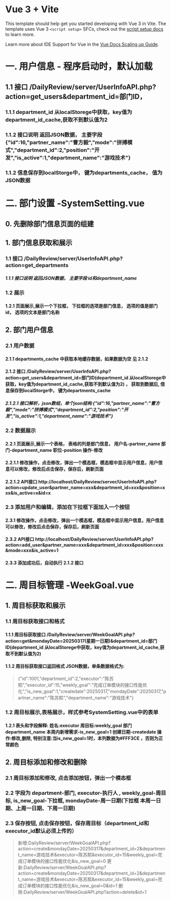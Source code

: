 # Vue 3 + Vite

This template should help get you started developing with Vue 3 in Vite. The template uses Vue 3 `<script setup>` SFCs, check out the [script setup docs](https://v3.vuejs.org/api/sfc-script-setup.html#sfc-script-setup) to learn more.

Learn more about IDE Support for Vue in the [Vue Docs Scaling up Guide](https://vuejs.org/guide/scaling-up/tooling.html#ide-support).

# 一. 用户信息 - 程序启动时，默认加载
## 1.1 接口  /DailyReview/server/UserInfoAPI.php?action=get_users&department_id=部门ID， 
### 1.1.1 department_id 从localStorege中获取，key值为department_id_cache,获取不到默认值为2
### 1.1.2 接口说明 返回JSON数据， 主要字段 {"id":16,"partner_name":"曹方毅","mode":"拼搏模式","department_id":2,"position":"开发","is_active":1,"department_name":"游戏技术"} 
### 1.1.2  信息保存到localStorge中， 键为departments_cache， 值为JSON数据

# 二. 部门设置 -SystemSetting.vue
## 0. 先删除部门信息页面的组建 
## 1. 部门信息获取和展示
### 1.1 接口 /DailyReview/server/UserInfoAPI.php?action=get_departments
##### 1.1.1 接口说明 返回JSON数据， 主要字段 id和department_name 
### 1.2 展示 
####   1.2.1 页面展示,展示一个下拉框， 下拉框的选项是部门信息， 选项的值是部门id， 选项的文本是部门名称

## 2. 部门用户信息 
### 2.1 用户数据
#### 2.1.1 departments_cache 中获取本地缓存数据，如果数据为空 见 2.1.2 
#### 2.1.2 接口 /DailyReview/server/UserInfoAPI.php?action=get_users&department_id=部门ID(department_id 从localStorege中获取，key值为department_id_cache,获取不到默认值为2) ， 获取到数据后,  信息保存到localStorge中， 键为departments_cache
##### 2.1.2.1 接口解析，json数组，单个json结构  {"id":16,"partner_name":"曹方毅","mode":"拼搏模式","department_id":2,"position":"开发","is_active":1,"department_name":"游戏技术"}  
### 2.2 数据展示 
#### 2.2.1 页面展示,展示一个表格， 表格的列是部门信息， 用户名-partner_name  部门-department_name  职位-position   操作-修改
#### 2.2.1.1 修改操作，点击修改，弹出一个模态框，模态框中显示用户信息，用户信息可以修改，修改后点击保存，保存后，刷新页面
#### 2.2.1.2 API接口  http://localhost/DailyReview/server/UserInfoAPI.php?action=update_user&partner_name=xxx&department_id=xxx&position=xxx&is_active=x&id=x
### 2.3 添加用户和编辑，添加在下拉框下面加入一个按钮
#### 2.3.1 修改操作，点击修改，弹出一个模态框，模态框中显示用户信息，用户信息可以修改，修改后点击保存，保存后，刷新页面
#### 2.3.2 API接口  http://localhost/DailyReview/server/UserInfoAPI.php?action=add_user&partner_name=xxx&department_id=xxx&position=xxx&mode=xxx&is_active=1
#### 2.3.3 添加成功后，自动执行 2.1.2 接口



# 二. 周目标管理 -WeekGoal.vue
## 1. 周目标获取和展示
### 1.1  周目标获取接口和格式
#### 1.1.1 周目标获取接口 /DailyReview/server/WeekGoalAPI.php?action=get&mondayDate=20250317(星期一日期)&department_id=部门ID(department_id 从localStorege中获取，key值为department_id_cache,获取不到默认值为2)
#### 1.1.2 周目标获取接口返回格式 JSON数据，单条数据格式为:
>{"id":1001,"department_id":2,"executor":"陈苏熙","executor_id":15,"weekly_goal":"完成订单模块的接口性能优化","is_new_goal":1,"createdate":20250317,"mondayDate":20250317,"partner_name":"陈苏熙","department_name":"游戏技术"}
### 1.2 周目标展示,表格展示，样式参考SystemSetting.vue中的表单 
#### 1.2.1 表头和字段解释: 姓名:executor 周目标:weekly_goal  部门 department_name 本周内新增需求-is_new_goal=1 创建日期-createdate 操作:修改,删除, 特别注意:当is_new_goal=1时，本列数据为#FFF3CE ，否则为正常颜色
## 2. 周目标添加和修改和删除
### 2.1 周目标添加和修改, 点击添加按钮，弹出一个模态框
### 2.2 字段为 department-部门, executor-执行人 , weekly_goal-周目标, is_new_goal-下拉框, mondayDate-周一日期(下拉框 本周一日期、上周一日期、下周一日期)
### 2.3 保存按钮, 点击保存按钮，保存周目标（department_id和executor_id默认必须上传的）
> 新增:DailyReview/server/WeekGoalAPI.php?action=create&mondayDate=20250317&department_id=2&department_name=游戏技术&executor=陈苏熙&executor_id=15&weekly_goal=完成订单模块的接口性能优化&is_new_goal=0
> 更新:DailyReview/server/WeekGoalAPI.php?action=create&mondayDate=20250317&department_id=2&department_name=游戏技术&executor=陈苏熙&executor_id=15&weekly_goal=完成订单模块的接口性能优化&is_new_goal=0&id=1
> 删除:DailyReview/server/WeekGoalAPI.php?action=delete&id=1







